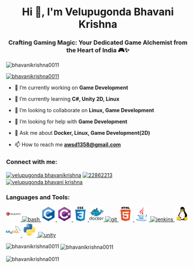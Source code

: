 <h1 align="center">Hi 👋, I'm Velupugonda Bhavani Krishna</h1>
<h3 align="center">Crafting Gaming Magic: Your Dedicated Game Alchemist from the Heart of India 🎮✨</h3>

<p align="left"> <img src="https://komarev.com/ghpvc/?username=bhavanikrishna0011&label=Profile%20views&color=0e75b6&style=flat" alt="bhavanikrishna0011" /> </p>

<p align="left"> <a href="https://github.com/ryo-ma/github-profile-trophy"><img src="https://github-profile-trophy.vercel.app/?username=bhavanikrishna0011" alt="bhavanikrishna0011" /></a> </p>

- 🔭 I’m currently working on **Game Development**

- 🌱 I’m currently learning **C#, Unity 2D, Linux**

- 👯 I’m looking to collaborate on **Linux, Game Development**

- 🤝 I’m looking for help with **Game Development**

- 💬 Ask me about **Docker, Linux, Game Development(2D)**

- 📫 How to reach me **awsd1358@gmail.com**

<h3 align="left">Connect with me:</h3>
<p align="left">
<a href="https://linkedin.com/in/velupugonda bhavanikrishna" target="blank"><img align="center" src="https://raw.githubusercontent.com/rahuldkjain/github-profile-readme-generator/master/src/images/icons/Social/linked-in-alt.svg" alt="velupugonda bhavanikrishna" height="30" width="40" /></a>
<a href="https://stackoverflow.com/users/22862213" target="blank"><img align="center" src="https://raw.githubusercontent.com/rahuldkjain/github-profile-readme-generator/master/src/images/icons/Social/stack-overflow.svg" alt="22862213" height="30" width="40" /></a>
<a href="https://www.codechef.com/users/velupugonda bhavani krishna" target="blank"><img align="center" src="https://cdn.jsdelivr.net/npm/simple-icons@3.1.0/icons/codechef.svg" alt="velupugonda bhavani krishna" height="30" width="40" /></a>
</p>

<h3 align="left">Languages and Tools:</h3>
<p align="left"> <a href="https://angular.io" target="_blank" rel="noreferrer"> <img src="https://raw.githubusercontent.com/devicons/devicon/master/icons/angularjs/angularjs-original-wordmark.svg" alt="angularjs" width="40" height="40"/> </a> <a href="https://www.gnu.org/software/bash/" target="_blank" rel="noreferrer"> <img src="https://www.vectorlogo.zone/logos/gnu_bash/gnu_bash-icon.svg" alt="bash" width="40" height="40"/> </a> <a href="https://www.cprogramming.com/" target="_blank" rel="noreferrer"> <img src="https://raw.githubusercontent.com/devicons/devicon/master/icons/c/c-original.svg" alt="c" width="40" height="40"/> </a> <a href="https://www.w3schools.com/cs/" target="_blank" rel="noreferrer"> <img src="https://raw.githubusercontent.com/devicons/devicon/master/icons/csharp/csharp-original.svg" alt="csharp" width="40" height="40"/> </a> <a href="https://www.w3schools.com/css/" target="_blank" rel="noreferrer"> <img src="https://raw.githubusercontent.com/devicons/devicon/master/icons/css3/css3-original-wordmark.svg" alt="css3" width="40" height="40"/> </a> <a href="https://www.docker.com/" target="_blank" rel="noreferrer"> <img src="https://raw.githubusercontent.com/devicons/devicon/master/icons/docker/docker-original-wordmark.svg" alt="docker" width="40" height="40"/> </a> <a href="https://git-scm.com/" target="_blank" rel="noreferrer"> <img src="https://www.vectorlogo.zone/logos/git-scm/git-scm-icon.svg" alt="git" width="40" height="40"/> </a> <a href="https://www.w3.org/html/" target="_blank" rel="noreferrer"> <img src="https://raw.githubusercontent.com/devicons/devicon/master/icons/html5/html5-original-wordmark.svg" alt="html5" width="40" height="40"/> </a> <a href="https://www.java.com" target="_blank" rel="noreferrer"> <img src="https://raw.githubusercontent.com/devicons/devicon/master/icons/java/java-original.svg" alt="java" width="40" height="40"/> </a> <a href="https://www.jenkins.io" target="_blank" rel="noreferrer"> <img src="https://www.vectorlogo.zone/logos/jenkins/jenkins-icon.svg" alt="jenkins" width="40" height="40"/> </a> <a href="https://www.linux.org/" target="_blank" rel="noreferrer"> <img src="https://raw.githubusercontent.com/devicons/devicon/master/icons/linux/linux-original.svg" alt="linux" width="40" height="40"/> </a> <a href="https://www.mysql.com/" target="_blank" rel="noreferrer"> <img src="https://raw.githubusercontent.com/devicons/devicon/master/icons/mysql/mysql-original-wordmark.svg" alt="mysql" width="40" height="40"/> </a> <a href="https://www.python.org" target="_blank" rel="noreferrer"> <img src="https://raw.githubusercontent.com/devicons/devicon/master/icons/python/python-original.svg" alt="python" width="40" height="40"/> </a> <a href="https://unity.com/" target="_blank" rel="noreferrer"> <img src="https://www.vectorlogo.zone/logos/unity3d/unity3d-icon.svg" alt="unity" width="40" height="40"/> </a> </p>

<p><img align="left" src="https://github-readme-stats.vercel.app/api/top-langs?username=bhavanikrishna0011&show_icons=true&locale=en&layout=compact" alt="bhavanikrishna0011" /></p>

<p>&nbsp;<img align="center" src="https://github-readme-stats.vercel.app/api?username=bhavanikrishna0011&show_icons=true&locale=en" alt="bhavanikrishna0011" /></p>

<p><img align="center" src="https://github-readme-streak-stats.herokuapp.com/?user=bhavanikrishna0011&" alt="bhavanikrishna0011" /></p>

